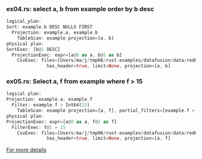 
### ex04.rs: select a, b from example order by b desc

```rust
logical_plan: 
Sort: example.b DESC NULLS FIRST   
  Projection: example.a, example.b  
    TableScan: example projection=[a, b]   
physical plan:
SortExec: [b@1 DESC]    
  ProjectionExec: expr=[a@0 as a, b@1 as b]     
    CsvExec: files=[Users/ma/j/tmp06/rust-examples/datafusion/data/red0.csv],
               has_header=true, limit=None, projection=[a, b]
```

### ex05.rs: Select a, f from example where f > 15

```rust
logical plan:
Projection: example.a, example.f    
  Filter: example.f > Int64(15)   
    TableScan: example projection=[a, f], partial_filters=[example.f > Int64(15)] 
physical plan:
ProjectionExec: expr=[a@0 as a, f@1 as f]     
  FilterExec: f@1 > 15    
    CsvExec: files=[Users/ma/j/tmp06/rust-examples/datafusion/data/red0.csv],
               has_header=true, limit=None, projection=[a, f] 
```

[For more details](https://github.com/stormasm/rust-examples/tree/main/datafusion)